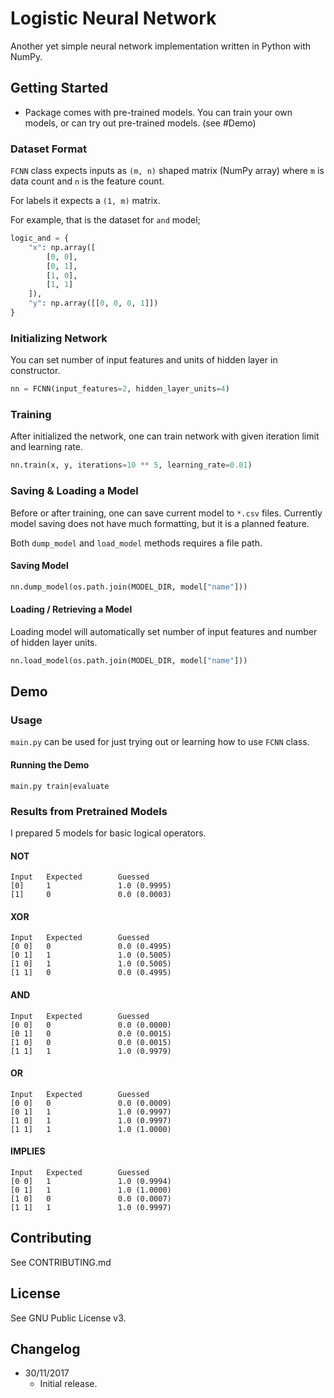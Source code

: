 # Logistic Neural Network
Another yet simple neural network implementation written in Python with NumPy.

## Getting Started
 * Package comes with pre-trained models. You can train your own models, or can try out pre-trained models. (see #Demo)

### Dataset Format
`FCNN` class expects inputs as `(m, n)` shaped matrix (NumPy array) where `m` is data count and `n` is the feature count.

For labels it expects a `(1, m)` matrix.

For example, that is the dataset for `and` model;
```python
logic_and = {
    "x": np.array([
        [0, 0],
        [0, 1],
        [1, 0],
        [1, 1]
    ]),
    "y": np.array([[0, 0, 0, 1]])
}
```

### Initializing Network
You can set number of input features and units of hidden layer in constructor.
```python
nn = FCNN(input_features=2, hidden_layer_units=4)
```

### Training
After initialized the network, one can train network with given iteration limit and learning rate.
```python
nn.train(x, y, iterations=10 ** 5, learning_rate=0.01)
```

### Saving & Loading a Model
Before or after training, one can save current model to `*.csv` files. Currently model saving does not have much formatting, but it is a planned feature.

Both `dump_model` and `load_model` methods requires a file path.
#### Saving Model
```python
nn.dump_model(os.path.join(MODEL_DIR, model["name"]))
```
#### Loading / Retrieving a Model
Loading model will automatically set number of input features and number of hidden layer units.
```python
nn.load_model(os.path.join(MODEL_DIR, model["name"]))
```
 
## Demo

### Usage
`main.py` can be used for just trying out or learning how to use `FCNN` class.

#### Running the Demo

```
main.py train|evaluate
```

### Results from Pretrained Models
I prepared 5 models for basic logical operators.

#### NOT
```
Input   Expected        Guessed
[0]     1               1.0 (0.9995)
[1]     0               0.0 (0.0003)
```
#### XOR
```
Input   Expected        Guessed
[0 0]   0               0.0 (0.4995)
[0 1]   1               1.0 (0.5005)
[1 0]   1               1.0 (0.5005)
[1 1]   0               0.0 (0.4995)
```
#### AND
```
Input   Expected        Guessed
[0 0]   0               0.0 (0.0000)
[0 1]   0               0.0 (0.0015)
[1 0]   0               0.0 (0.0015)
[1 1]   1               1.0 (0.9979)
```
#### OR
```
Input   Expected        Guessed
[0 0]   0               0.0 (0.0009)
[0 1]   1               1.0 (0.9997)
[1 0]   1               1.0 (0.9997)
[1 1]   1               1.0 (1.0000)
```
#### IMPLIES
```
Input   Expected        Guessed
[0 0]   1               1.0 (0.9994)
[0 1]   1               1.0 (1.0000)
[1 0]   0               0.0 (0.0007)
[1 1]   1               1.0 (0.9997)
```

## Contributing
See CONTRIBUTING.md

## License
See GNU Public License v3.

## Changelog

 * 30/11/2017
    * Initial release.